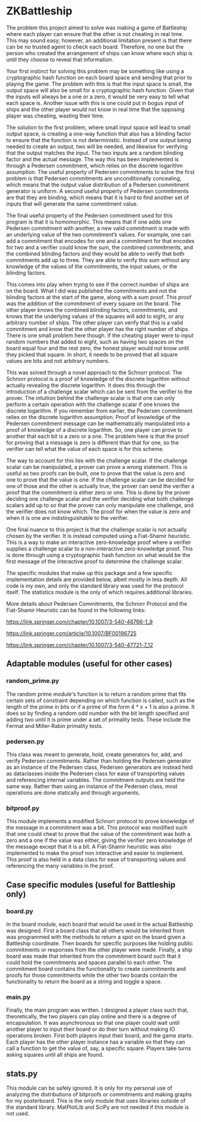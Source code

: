 # ZKBattleship

The problem this project aimed to solve was making a game of Battleship where each player can ensure that the other is not cheating in real time. This may sound easy; however, an additional limitation present is that there can be no trusted agent to check each board. Therefore, no one but the person who created the arrangement of ships can know where each ship is until they choose to reveal that information.

Your first instinct for solving this problem may be something like using a cryptographic hash function on each board space and sending that prior to playing the game. The problem with this is that the input space is small, the output space will also be small for a cryptographic hash function. Given that the inputs will always be a one or a zero, it would be very easy to tell what each space is. Another issue with this is one could put in bogus input of ships and the other player would not know in real time that the opposing player was cheating, wasting their time.

The solution to the first problem, where small input space will lead to small output space, is creating a one-way function that also has a blinding factor to ensure that the function is not deterministic. Instead of one output being needed to create an output, two will be needed, and likewise for verifying that the output matches the input. The two inputs are a random blinding factor and the actual message. The way this has been implemented is through a Pedersen commitment, which relies on the discrete logarithm assumption. The useful property of Pedersen commitments to solve the first problem is that Pedersen commitments are unconditionally concealing, which means that the output value distribution of a Pedersen commitment generator is uniform. A second useful property of Pedersen commitments are that they are binding, which means that it is hard to find another set of inputs that will generate the same commitment value.

The final useful property of the Pedersen commitment used for this program is that it is homomorphic. This means that if one adds one Pedersen commitment with another, a new valid commitment is made with an underlying value of the two commitment’s values. For example, one can add a commitment that encodes for one and a commitment for that encodes for two and a verifier could know the sum, the combined commitments, and the combined blinding factors and they would be able to verify that both commitments add up to three. They are able to verify this sum without any knowledge of the values of the commitments, the input values, or the blinding factors.

This comes into play when trying to see if the correct number of ships are on the board. What I did was published the commitments and not the blinding factors at the start of the game, along with a sum proof. This proof was the addition of the commitment of every square on the board. The other player knows the combined blinding factors, commitments, and knows that the underlying values of the squares will add to eight, or any arbitrary number of ships. The other player can verify that this is a valid commitment and know that the other player has the right number of ships. There is one small problem here though. If the cheating player were to input random numbers that added to eight, such as having two spaces on the board equal four and the rest zero, the honest player would not know until they picked that square. In short, it needs to be proved that all square values are bits and not arbitrary numbers.

This was solved through a novel approach to the Schnorr protocol. The Schnorr protocol is a proof of knowledge of the discrete logarithm without actually revealing the discrete logarithm. It does this through the introduction of a challenge scalar which can be sent from the verifier to the prover. The intuition behind the challenge scalar is that one can only perform a certain operation with the challenge scalar if one knows the discrete logarithm. If you remember from earlier, the Pedersen commitment relies on the discrete logarithm assumption. Proof of knowledge of the Pedersen commitment message can be mathematically manipulated into a proof of knowledge of a discrete logarithm. So, one player can prove to another that each bit is a zero or a one. The problem here is that the proof for proving that a message is zero is different than that for one, so the verifier can tell what the value of each space is for this scheme.

The way to account for this lies with the challenge scalar. If the challenge scalar can be manipulated, a prover can prove a wrong statement. This is useful as two proofs can be built, one to prove that the value is zero and one to prove that the value is one. If the challenge scalar can be decided for one of those and the other is actually true, the prover can send the verifier a proof that the commitment is either zero or one. This is done by the prover deciding one challenge scalar and the verifier deciding what both challenge scalars add up to so that the prover can only manipulate one challenge, and the verifier does not know which. The proof for when the value is zero and when it is one are indistinguishable to the verifier.

One final nuance to this project is that the challenge scalar is not actually chosen by the verifier. It is instead computed using a Fiat-Shamir heuristic. This is a way to make an interactive zero-knowledge proof where a verifier supplies a challenge scalar to a non-interactive zero-knowledge proof. This is done through using a cryptographic hash function on what would be the first message of the interactive proof to determine the challenge scalar.

The specific modules that make up this package and a few specific implementation details are provided below, albeit mostly in less depth. All code is my own, and only the standard library was used for the protocol itself. The statistics module is the only of which requires additional libraries.

More details about Pedersen Commitments, the Schnorr Protocol and the Fiat-Shamir Heuristic can be found in the following links:

https://link.springer.com/chapter/10.1007/3-540-46766-1_9

https://link.springer.com/article/10.1007/BF00196725

https://link.springer.com/chapter/10.1007/3-540-47721-7_12

## Adaptable modules (useful for other cases)

### random_prime.py
The random prime module's function is to return a random prime that fits certain sets of constraint depending on which function is called, such as the length of the prime in bits or if a prime of the form 4 * x + 1 is also a prime. It does so by finding a random odd number with the bit length specified and adding two until it is prime under a set of primality tests. These include the Fermat and Miller-Rabin primality tests.

### pedersen.py
This class was meant to generate, hold, create generators for, add, and verify Pedersen commitments. Rather than holding the Pedersen generator as an instance of the Pedersen class, Pedersen generators are instead held as dataclasses inside the Pedersen class for ease of transporting values and referencing internal variables. The commitment outputs are held the same way. Rather than using an instance of the Pedersen class, most operations are done statically and through arguments.

### bitproof.py
This module implements a modified Schnorr protocol to prove knowledge of the message in a commitment was a bit. This protocol was modified such that one could cheat to prove that the value of the commitment was both a zero and a one if the value was either, giving the verifier zero knowledge of the message except that it is a bit. A Fiat-Shamir heuristic was also implemented to make the proof non interactive and easier to implement. This proof is also held in a data class for ease of transporting values and referencing the many variables in the proof.

## Case specific modules (useful for Battleship only)

### board.py
In the board module, each board that would be used in the actual Battleship was designed. First a board class that all others would be inherited from was programmed with the methods to return a spot on the board given a Battleship coordinate. Then boards for specific purposes like holding public commitments or responses from the other player were made. Finally, a ship board was made that inherited from the commitment board such that it could hold the commitments and spaces parallel to each other. The commitment board contains the functionality to create commitments and proofs for those commitments while the other two boards contain the functionality to return the board as a string and toggle a space.

### __main__.py
Finally, the main program was written. I designed a player class such that, theoretically, the two players can play online and there is a degree of encapsulation. It was asynchronous so that one player could wait until another player to input their board or do their turn without making IO operations broken. First both players input their board, and the game starts. Each player has the other player instance has a variable so that they can call a function to get the value of, say, a specific square. Players take turns asking squares until all ships are found.

## stats.py
This module can be safely ignored. It is only for my personal use of analyzing the distributions of bitproofs or commitments and making graphs for my posterboard. This is the only module that uses libraries outside of the standard library. MatPlotLib and SciPy are not needed if this module is not used.
